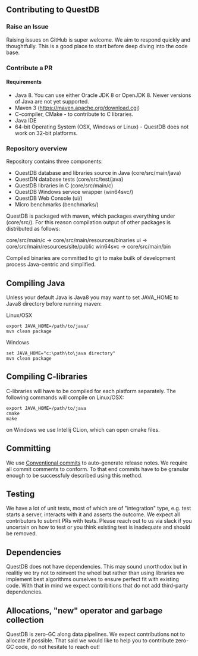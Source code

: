 ## Contributing to QuestDB

### Raise an Issue

Raising issues on GitHub is super welcome. We aim to respond quickly and thoughtfully. This is a good
place to start before deep diving into the code base.

### Contribute a PR

#### Requirements

- Java 8. You can use either Oracle JDK 8 or OpenJDK 8. Newer versions of Java are not yet supported.
- Maven 3 (https://maven.apache.org/download.cgi)
- C-compiler, CMake - to contribute to C libraries.
- Java IDE
- 64-bit Operating System (OSX, Windows or Linux) - QuestDB does not work on 32-bit platforms.

### Repository overview

Repository contains three components:
- QuestDB database and libraries source in Java (core/src/main/java)
- QuestDN database tests (core/src/test/java)
- QuestDB libraries in C (core/src/main/c)
- QuestDB Windows service wrapper (win64svc/)
- QuestDB Web Console (ui/)
- Micro benchmarks (benchmarks/)

QuestDB is packaged with maven, which packages everything under (core/src/). For this reason compilation output of
other packages is distributed as follows:

core/src/main/c -> core/src/main/resources/binaries
ui -> core/src/main/resources/site/public
win64svc -> core/src/main/bin

Compiled binaries are committed to git to make builk of development process Java-centric and simplified.

## Compiling Java

Unless your default Java is Java8 you may want to set JAVA_HOME to Java8 directory before running maven:

Linux/OSX
```text
export JAVA_HOME=/path/to/java/
mvn clean package
```

Windows
```text
set JAVA_HOME="c:\path\to\java directory"
mvn clean package
```

## Compiling C-libraries

C-libraries will have to be compiled for each platform separately. The following commands will compile on Linux/OSX:

```text
export JAVA_HOME=/path/to/java
cmake
make
```

on Windows we use Intellij CLion, which can open cmake files.

## Committing

We use [Conventional commits](https://www.conventionalcommits.org/en/v1.0.0/) to auto-generate release notes. We require all commit comments
to conform. To that end commits have to be granular enough to be successfuly described using this method.

## Testing

We have a lot of unit tests, most of which are of "integration" type, e.g. test starts a server, interacts with it and asserts the outcome. We
expect all contributors to submit PRs with tests. Please reach out to us via slack if you uncertain on how to test or you think existing test
is inadequate and should be removed.

## Dependencies

QuestDB does not have dependencies. This may sound unorthodox but in realitiy we try not to reinvent the wheel but rather than using libraries we
implement best algorithms ourselves to ensure perfect fit with existing code. With that in mind we expect contribitions that do not add third-party dependencies.

## Allocations, "new" operator and garbage collection

QuestDB is zero-GC along data pipelines. We expect contributions not to allocate if possible. That said we would like to help you to
contribute zero-GC code, do not hesitate to reach out!